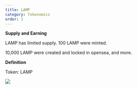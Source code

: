 ```yaml
---
title: LAMP
category: Tokenomics
order: 1
---
```


**Supply and Earning**

LAMP has limited supply. 100 LAMP were minted. 

10,000 LAMP were created and locked in opensea, and more.


**Definition** 

Token: LAMP 

![](//placehold.it/800x600)
